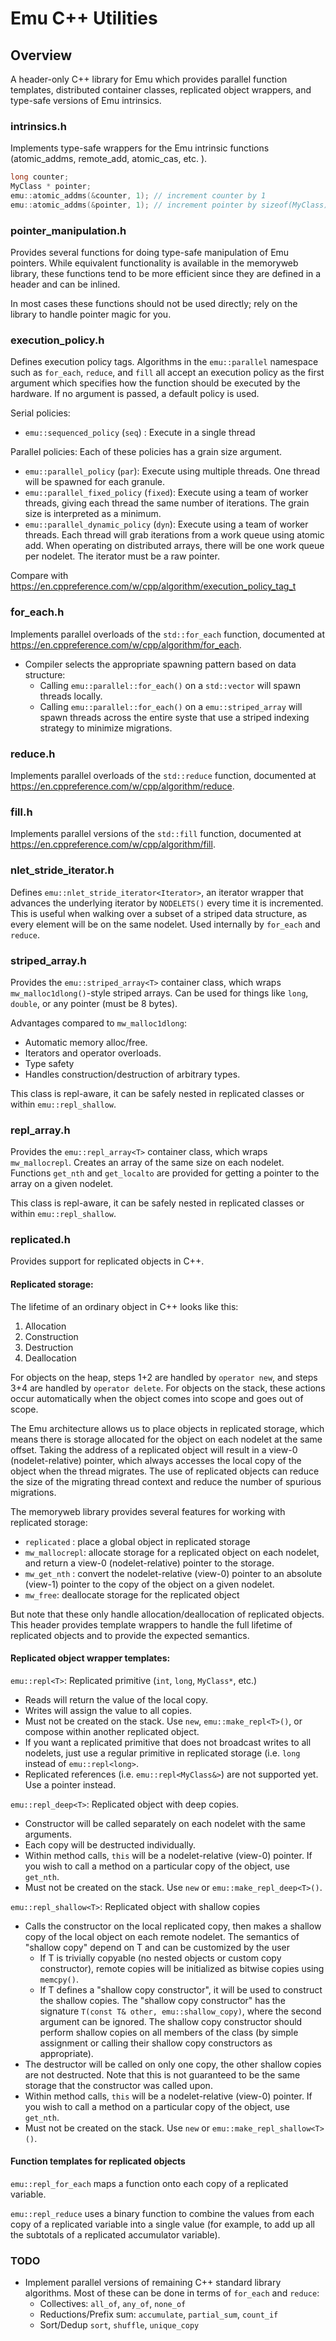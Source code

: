 # Emu C++ Utilities

## Overview

A header-only C++ library for Emu which provides parallel function templates,
distributed container classes, replicated object wrappers, and type-safe 
versions of Emu intrinsics.

### intrinsics.h

Implements type-safe wrappers for the Emu intrinsic functions (atomic_addms, 
remote_add, atomic_cas, etc. ). 

```c++
long counter;
MyClass * pointer;
emu::atomic_addms(&counter, 1); // increment counter by 1
emu::atomic_addms(&pointer, 1); // increment pointer by sizeof(MyClass)
```

### pointer_manipulation.h

Provides several functions for doing type-safe manipulation of Emu pointers. 
While equivalent functionality is available in the memoryweb library, these
functions tend to be more efficient since they are defined in a header and
can be inlined. 

In most cases these functions should not be used directly; rely on the library
to handle pointer magic for you. 

### execution_policy.h

Defines execution policy tags. Algorithms in the `emu::parallel` namespace such 
as `for_each`, `reduce`, and `fill` all accept an execution policy as the first
argument which specifies how the function should be executed by the hardware. 
If no argument is passed, a default policy is used. 

Serial policies:
- `emu::sequenced_policy` (`seq`) : Execute in a single thread

Parallel policies: Each of these policies has a grain size argument. 
- `emu::parallel_policy` (`par`): Execute using multiple threads. One thread 
will be spawned for each granule.
- `emu::parallel_fixed_policy` (`fixed`): Execute using a team of worker 
threads, giving each thread the same number of iterations. The grain size is 
interpreted as a minimum. 
- `emu::parallel_dynamic_policy` (`dyn`): Execute using a team of worker 
threads. Each thread will grab iterations from a work queue using atomic add. 
When operating on distributed arrays, there will be one work queue per nodelet.
The iterator must be a raw pointer. 

Compare with https://en.cppreference.com/w/cpp/algorithm/execution_policy_tag_t

### for_each.h

Implements parallel overloads of the `std::for_each` function,
documented at https://en.cppreference.com/w/cpp/algorithm/for_each. 

- Compiler selects the appropriate spawning pattern based on data structure:
  - Calling `emu::parallel::for_each()` on a `std::vector` will spawn threads 
  locally. 
  - Calling `emu::parallel::for_each()` on a `emu::striped_array` will spawn 
  threads across the entire syste that use a striped indexing strategy to 
  minimize migrations.

### reduce.h

Implements parallel overloads of the `std::reduce` function,
documented at https://en.cppreference.com/w/cpp/algorithm/reduce.

### fill.h

Implements parallel versions of the `std::fill` function,
documented at https://en.cppreference.com/w/cpp/algorithm/fill.

### nlet_stride_iterator.h

Defines `emu::nlet_stride_iterator<Iterator>`, an iterator wrapper that 
advances the underlying iterator by `NODELETS()` every time it is incremented.
This is useful when walking over a subset of a striped data structure, as every
element will be on the same nodelet. Used internally by `for_each` and `reduce`.

### striped_array.h 
Provides the `emu::striped_array<T>` container class, which wraps 
`mw_malloc1dlong()`-style striped arrays. Can be used for things like `long`, 
`double`, or any pointer (must be 8 bytes). 

Advantages compared to `mw_malloc1dlong`: 
- Automatic memory alloc/free.
- Iterators and operator overloads.
- Type safety 
- Handles construction/destruction of arbitrary types. 

This class is repl-aware, it can be safely nested in replicated classes 
or within `emu::repl_shallow`. 

### repl_array.h
Provides the `emu::repl_array<T>` container class, which wraps `mw_mallocrepl`. 
Creates an array of the same size on each nodelet. Functions `get_nth` and 
`get_localto` are provided for getting a pointer to the array on a given 
nodelet.  

This class is repl-aware, it can be safely nested in replicated classes 
or within `emu::repl_shallow`.

### replicated.h

Provides support for replicated objects in C++. 

#### Replicated storage:

The lifetime of an ordinary object in C++ looks like this:
1. Allocation
2. Construction
3. Destruction
4. Deallocation

For objects on the heap, steps 1+2 are handled by `operator new`, and steps 3+4
are handled by `operator delete`. 
For objects on the stack, these actions occur automatically when the object
comes into scope and goes out of scope. 

The Emu architecture allows us to place objects in replicated storage, which
means there is storage allocated for the object on each nodelet at the same
offset. Taking the address of a replicated object will result in a view-0 
(nodelet-relative) pointer, which always accesses the local copy of the object
when the thread migrates. The use of replicated objects can reduce the size of
the migrating thread context and reduce the number of spurious migrations.     

The memoryweb library provides several features for working with replicated 
storage:

- `replicated` : place a global object in replicated storage
- `mw_mallocrepl`: allocate storage for a replicated object on each nodelet, and
 return a view-0 (nodelet-relative) pointer to the storage.
- `mw_get_nth` : convert the nodelet-relative (view-0) pointer to an absolute 
(view-1) pointer to the copy of the object on a given nodelet.
- `mw_free`: deallocate storage for the replicated object

But note that these only handle allocation/deallocation of replicated objects.
This header provides template wrappers to handle the full lifetime of 
replicated objects and to provide the expected semantics. 

#### Replicated object wrapper templates:

`emu::repl<T>`: Replicated primitive (`int`, `long`, `MyClass*`, etc.)

- Reads will return the value of the local copy.
- Writes will assign the value to all copies.
- Must not be created on the stack. Use `new`, `emu::make_repl<T>()`, or compose
 within another replicated object. 
- If you want a replicated primitive that does not broadcast writes to
all nodelets, just use a regular primitive in replicated storage (i.e. `long` 
instead of `emu::repl<long>`.  
- Replicated references (i.e. `emu::repl<MyClass&>`) are not supported yet. 
Use a pointer instead.
 
`emu::repl_deep<T>`: Replicated object with deep copies. 

- Constructor will be called separately on each nodelet with the same arguments.
- Each copy will be destructed individually. 
- Within method calls, `this` will be a nodelet-relative (view-0) pointer. If 
you wish to call a method on a particular copy of the object, use `get_nth`.
- Must not be created on the stack. Use `new` or `emu::make_repl_deep<T>()`.
 
`emu::repl_shallow<T>`: Replicated object with shallow copies

- Calls the constructor on the local replicated copy, then makes a shallow copy
of the local object on each remote nodelet. The semantics of "shallow copy" 
depend on T and can be customized by the user
  - If T is trivially copyable (no nested objects or custom copy constructor), 
remote copies will be initialized as bitwise copies using `memcpy()`.
  - If T defines a "shallow copy constructor", it will be used to construct 
the shallow copies. The "shallow copy constructor" has the signature
`T(const T& other, emu::shallow_copy)`, where the second argument can be 
ignored. The shallow copy constructor should perform shallow copies on all
members of the class (by simple assignment or calling their shallow copy 
constructors as appropriate). 
- The destructor will be called on only one copy, the other shallow copies are
not destructed. Note that this is not guaranteed to be the same storage that
the constructor was called upon.
- Within method calls, `this` will be a nodelet-relative (view-0) pointer. If 
you wish to call a method on a particular copy of the object, use `get_nth`.
- Must not be created on the stack. Use `new` or `emu::make_repl_shallow<T>()`.

#### Function templates for replicated objects

`emu::repl_for_each` maps a function onto each copy of a replicated variable.

`emu::repl_reduce` uses a binary function to combine the values from each copy
of a replicated variable into a single value (for example, to add up all the
subtotals of a replicated accumulator variable). 


### TODO

- Implement parallel versions of remaining C++ standard library algorithms. 
Most of these can be done in terms of `for_each` and `reduce`:
  - Collectives: `all_of`, `any_of`, `none_of`
  - Reductions/Prefix sum: `accumulate`, `partial_sum`, `count_if`
  - Sort/Dedup `sort`, `shuffle`, `unique_copy`  